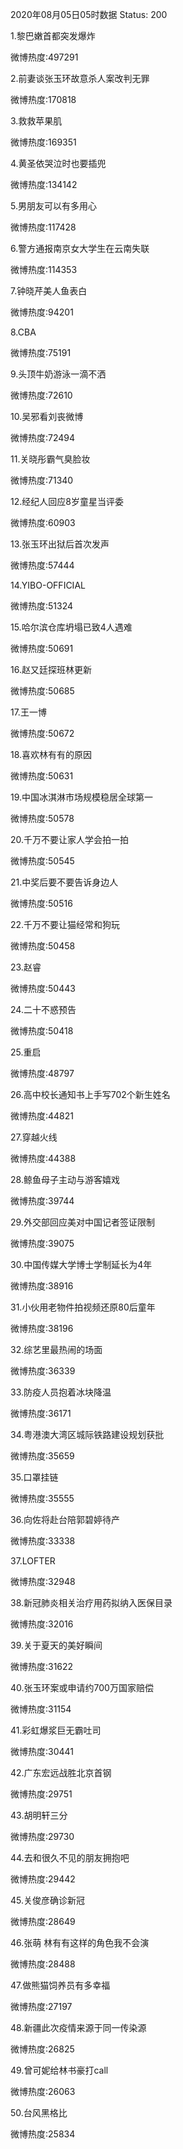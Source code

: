 2020年08月05日05时数据
Status: 200

1.黎巴嫩首都突发爆炸

微博热度:497291

2.前妻谈张玉环故意杀人案改判无罪

微博热度:170818

3.救救苹果肌

微博热度:169351

4.黄圣依哭泣时也要插兜

微博热度:134142

5.男朋友可以有多用心

微博热度:117428

6.警方通报南京女大学生在云南失联

微博热度:114353

7.钟晓芹美人鱼表白

微博热度:94201

8.CBA

微博热度:75191

9.头顶牛奶游泳一滴不洒

微博热度:72610

10.吴邪看刘丧微博

微博热度:72494

11.关晓彤霸气臭脸妆

微博热度:71340

12.经纪人回应8岁童星当评委

微博热度:60903

13.张玉环出狱后首次发声

微博热度:57444

14.YIBO-OFFICIAL

微博热度:51324

15.哈尔滨仓库坍塌已致4人遇难

微博热度:50691

16.赵又廷探班林更新

微博热度:50685

17.王一博

微博热度:50672

18.喜欢林有有的原因

微博热度:50631

19.中国冰淇淋市场规模稳居全球第一

微博热度:50578

20.千万不要让家人学会拍一拍

微博热度:50545

21.中奖后要不要告诉身边人

微博热度:50516

22.千万不要让猫经常和狗玩

微博热度:50458

23.赵睿

微博热度:50443

24.二十不惑预告

微博热度:50418

25.重启

微博热度:48797

26.高中校长通知书上手写702个新生姓名

微博热度:44821

27.穿越火线

微博热度:44388

28.鲸鱼母子主动与游客嬉戏

微博热度:39744

29.外交部回应美对中国记者签证限制

微博热度:39075

30.中国传媒大学博士学制延长为4年

微博热度:38916

31.小伙用老物件拍视频还原80后童年

微博热度:38196

32.综艺里最热闹的场面

微博热度:36339

33.防疫人员抱着冰块降温

微博热度:36171

34.粤港澳大湾区城际铁路建设规划获批

微博热度:35659

35.口罩挂链

微博热度:35555

36.向佐将赴台陪郭碧婷待产

微博热度:33338

37.LOFTER

微博热度:32948

38.新冠肺炎相关治疗用药拟纳入医保目录

微博热度:32016

39.关于夏天的美好瞬间

微博热度:31622

40.张玉环案或申请约700万国家赔偿

微博热度:31154

41.彩虹爆浆巨无霸吐司

微博热度:30441

42.广东宏远战胜北京首钢

微博热度:29751

43.胡明轩三分

微博热度:29730

44.去和很久不见的朋友拥抱吧

微博热度:29442

45.关俊彦确诊新冠

微博热度:28649

46.张萌 林有有这样的角色我不会演

微博热度:28488

47.做熊猫饲养员有多幸福

微博热度:27197

48.新疆此次疫情来源于同一传染源

微博热度:26825

49.曾可妮给林书豪打call

微博热度:26063

50.台风黑格比

微博热度:25834


